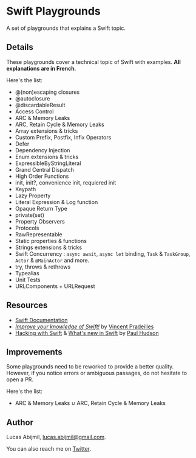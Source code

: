 # Swift Playgrounds
A set of playgrounds that explains a Swift topic.

## Details 
These playgrounds cover a technical topic of Swift with examples. **All explanations are in French**.

Here's the list: 
- @(non)escaping closures
- @autoclosure
- @discardableResult
- Access Control
- ARC & Memory Leaks
- ARC, Retain Cycle & Memory Leaks
- Array extensions & tricks
- Custom Prefix, Postfix, Infix Operators
- Defer
- Dependency Injection
- Enum extensions & tricks
- ExpressibleByStringLiteral
- Grand Central Dispatch
- High Order Functions
- init, init?, convenience init, requiered init
- Keypath
- Lazy Property 
- Literal Expression & Log function
- Opaque Return Type
- private(set)
- Property Observers
- Protocols
- RawRepresentable
- Static properties & functions
- Strings extensions & tricks
- Swift Concurrency : `async await`, `async let` binding, `Task` & `TaskGroup`, `Actor` & `@MainActor` and more.
- try, throws & rethrows
- Typealias
- Unit Tests
- URLComponents + URLRequest

## Resources
- [Swift Documentation](https://swift.org/documentation/)
- [*Improve your knowledge of Swift!*](https://www.youtube.com/playlist?list=PLdXMqVQnoFleH3GSuTUpr3Fjzp1JMy-je) by [Vincent Pradeilles](https://twitter.com/v_pradeilles)
- [Hacking with Swift](https://www.hackingwithswift.com/) & [What's new in Swift](https://www.whatsnewinswift.com/) by [Paul Hudson](https://twitter.com/twostraws)

## Improvements
Some playgrounds need to be reworked to provide a better quality. 
However, if you notice errors or ambiguous passages, do not hesitate to open a PR.

Here's the list:
- ARC & Memory Leaks ∪ ARC, Retain Cycle & Memory Leaks

## Author
Lucas Abijmil, lucas.abijmil@gmail.com. 

You can also reach me on [Twitter](https://twitter.com/lucas_abijmil).
